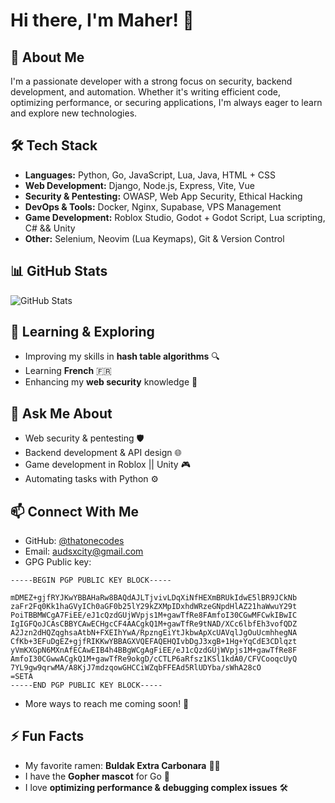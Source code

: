 # Hi there, I'm Maher! 👋

## 🚀 About Me
I'm a passionate developer with a strong focus on security, backend development, and automation. Whether it's writing efficient code, optimizing performance, or securing applications, I'm always eager to learn and explore new technologies.

## 🛠 Tech Stack
- **Languages:** Python, Go, JavaScript, Lua, Java, HTML + CSS
- **Web Development:** Django, Node.js, Express, Vite, Vue
- **Security & Pentesting:** OWASP, Web App Security, Ethical Hacking
- **DevOps & Tools:** Docker, Nginx, Supabase, VPS Management
- **Game Development:** Roblox Studio, Godot + Godot Script, Lua scripting, C# && Unity
- **Other:** Selenium, Neovim (Lua Keymaps), Git & Version Control

## 📊 GitHub Stats
![GitHub Stats](https://github-readme-stats.vercel.app/api?username=thatonecodes&theme=default&show_icons=true&hide_border=true&count_private=true)

## 🌱 Learning & Exploring
- Improving my skills in **hash table algorithms** 🔍
- Learning **French** 🇫🇷
- Enhancing my **web security** knowledge 🔐

## 💬 Ask Me About
- Web security & pentesting 🛡️
- Backend development & API design 🌐
- Game development in Roblox || Unity 🎮
- Automating tasks with Python ⚙️

## 📫 Connect With Me
- GitHub: [@thatonecodes](https://github.com/thatonecodes)
- Email: [audsxcity@gmail.com](mailto:audsxcity@gmail.com)
- GPG Public key:
```
-----BEGIN PGP PUBLIC KEY BLOCK-----

mDMEZ+gjfRYJKwYBBAHaRw8BAQdAJLTjvivLDqXiNfHEXmBRUkIdwE5lBR9JCkNb
zaFr2Fq0Kk1haGVyICh0aGF0b25lY29kZXMpIDxhdWRzeGNpdHlAZ21haWwuY29t
PoiTBBMWCgA7FiEE/eJ1cQzdGUjWVpjs1M+gawTfRe8FAmfoI30CGwMFCwkIBwIC
IgIGFQoJCAsCBBYCAwECHgcCF4AACgkQ1M+gawTfRe9tNAD/XCc6lbfEh3vofQDZ
A2Jzn2dHQZqghsaAtbN+FXEIhYwA/RpzngEiYtJkbwApXcUAVqlJgOuUcmhhegNA
CfKb+3EFuDgEZ+gjfRIKKwYBBAGXVQEFAQEHQIvbDgJ3xgB+1Hg+YqCdE3CDlqzt
yVmKXGpN6MXnAfECAwEIB4h4BBgWCgAgFiEE/eJ1cQzdGUjWVpjs1M+gawTfRe8F
AmfoI30CGwwACgkQ1M+gawTfRe9okgD/cCTLP6aRfsz1KSl1kdA0/CFVCooqcUyQ
7YL9gw9qrwMA/A8KjJ7mdzqowGHCCiWZqbFFEAd5RlUDYba/sWhA28cO
=SETA
-----END PGP PUBLIC KEY BLOCK-----
```
- More ways to reach me coming soon! 🚀

## ⚡ Fun Facts
- My favorite ramen: **Buldak Extra Carbonara** 🍜🔥
- I have the **Gopher mascot** for Go 🐹
- I love **optimizing performance & debugging complex issues** 🛠️

<!--
**thatonecodes/thatonecodes** is a ✨ _special_ ✨ repository because its `README.md` (this file) appears on your GitHub profile.

Here are some ideas to get you started:

- 🔭 I’m currently working on ...
- 🌱 I’m currently learning ...
- 👯 I’m looking to collaborate on ...
- 🤔 I’m looking for help with ...
- 💬 Ask me about ...
- 📫 How to reach me: ...
- 😄 Pronouns: ...
- ⚡ Fun fact: ...
-->

